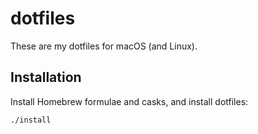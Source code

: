 # dotfiles

These are my dotfiles for macOS (and Linux).

## Installation

Install Homebrew formulae and casks, and install dotfiles:

    ./install
